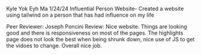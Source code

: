 Kyle Yok Eyh Ma
1/24/24
Influential Person Website- Created a website using tailwind on a person that has had influence on my life

Peer Reviewer: Joseph Poncini
Review: Nice website. Things are looking good and there is responsiveness on most of the pages. The highlights page does not look the best when being shrunk down, nice use of JS to get the vidoes to change. Overall nice job. 